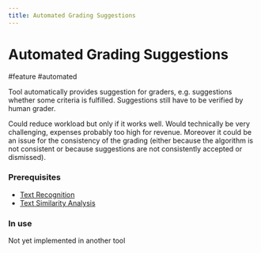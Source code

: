 ```yaml
---
title: Automated Grading Suggestions
---
```


# Automated Grading Suggestions

#feature #automated

Tool automatically provides suggestion for graders, e.g. suggestions whether some criteria is fulfilled. Suggestions still have to be verified by human grader.

Could reduce workload but only if it works well. Would technically be very challenging, expenses probably too high for revenue. Moreover it could be an issue for the consistency of the grading (either because the algorithm is not consistent or because suggestions are not consistently accepted or dismissed).

### Prerequisites

- [Text Recognition](research/features/definitions/text-recognition.md)
- [Text Similarity Analysis](research/features/definitions/text-similarity-analysis.md)

### In use

Not yet implemented in another tool
